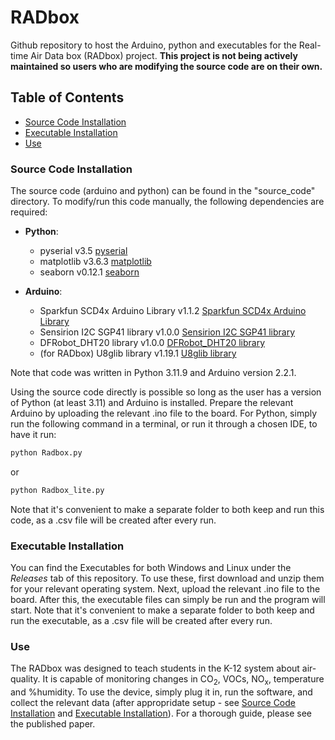 # RADbox
Github repository to host the Arduino, python and executables for the Real-time Air Data box (RADbox) project. **This project is not being actively maintained so users who are modifying the source code are on their own.**

## Table of Contents
- [Source Code Installation](#source-code-installation)
- [Executable Installation](#executable-installation)
- [Use](#use)

### Source Code Installation
The source code (arduino and python) can be found in the "source_code" directory. To modify/run this code manually, the following dependencies are required:
- **Python**:
  - pyserial v3.5 [pyserial](https://pyserial.readthedocs.io/en/latest/)
  - matplotlib v3.6.3 [matplotlib](https://matplotlib.org/stable/index.html)
  - seaborn v0.12.1 [seaborn](https://seaborn.pydata.org/)

- **Arduino**:
  - Sparkfun SCD4x Arduino Library v1.1.2 [Sparkfun SCD4x Arduino Library](https://github.com/sparkfun/SparkFun_SCD4x_Arduino_Library)
  - Sensirion I2C SGP41 library v1.0.0 [Sensirion I2C SGP41 library](https://github.com/Sensirion/arduino-i2c-sgp41)
  - DFRobot_DHT20 library v1.0.0 [DFRobot_DHT20 library](https://github.com/DFRobot/DFRobot_DHT20)
  - (for RADbox) U8glib library v1.19.1 [U8glib library](https://github.com/olikraus/u8glib)

Note that code was written in Python 3.11.9 and Arduino version 2.2.1.

Using the source code directly is possible so long as the user has a version of Python (at least 3.11) and Arduino is installed. Prepare the relevant Arduino by uploading the relevant .ino file to the board. For Python, simply run the following command in a terminal, or run it through a chosen IDE, to have it run:

```python
python Radbox.py
```
or
```python
python Radbox_lite.py
```

Note that it's convenient to make a separate folder to both keep and run this code, as a .csv file will be created after every run.

### Executable Installation
You can find the Executables for both Windows and Linux under the *Releases* tab of this repository. To use these, first download and unzip them for your relevant operating system. Next, upload the relevant .ino file to the board. After this, the executable files can simply be run and the program will start. Note that it's convenient to make a separate folder to both keep and run the executable, as a .csv file will be created after every run.

### Use
The RADbox was designed to teach students in the K-12 system about air-quality. It is capable of monitoring changes in CO<sub>2</sub>, VOCs, NO<sub>x</sub>, temperature and %humidity. To use the device, simply plug it in, run the software, and collect the relevant data (after appropridate setup - see [Source Code Installation](#source-code-installation) and [Executable Installation](#executable-installation)). For a thorough guide, please see the published paper.





